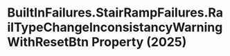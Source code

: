 # BuiltInFailures.StairRampFailures.RailTypeChangeInconsistancyWarningWithResetBtn Property (2025)

﻿